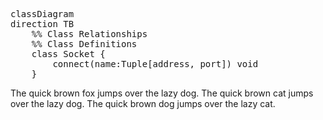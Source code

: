<pre class='mermaid'>
classDiagram
direction TB
    %% Class Relationships
    %% Class Definitions
    class Socket {
        connect(name:Tuple[address, port]) void
    }
</pre>


The quick brown fox jumps over the lazy dog.
The quick brown cat jumps over the lazy dog.
The quick brown dog jumps over the lazy cat.

